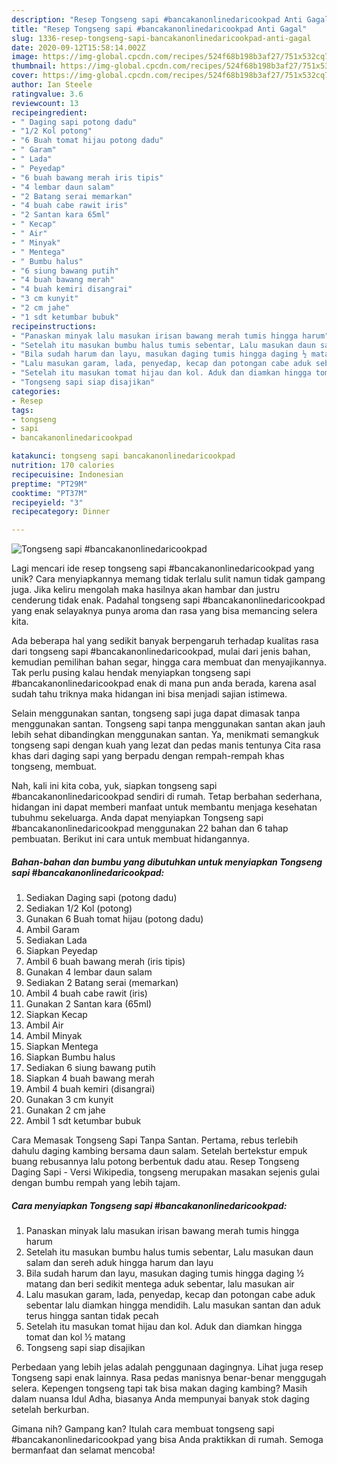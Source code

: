 ```yaml
---
description: "Resep Tongseng sapi #bancakanonlinedaricookpad Anti Gagal"
title: "Resep Tongseng sapi #bancakanonlinedaricookpad Anti Gagal"
slug: 1336-resep-tongseng-sapi-bancakanonlinedaricookpad-anti-gagal
date: 2020-09-12T15:58:14.002Z
image: https://img-global.cpcdn.com/recipes/524f68b198b3af27/751x532cq70/tongseng-sapi-bancakanonlinedaricookpad-foto-resep-utama.jpg
thumbnail: https://img-global.cpcdn.com/recipes/524f68b198b3af27/751x532cq70/tongseng-sapi-bancakanonlinedaricookpad-foto-resep-utama.jpg
cover: https://img-global.cpcdn.com/recipes/524f68b198b3af27/751x532cq70/tongseng-sapi-bancakanonlinedaricookpad-foto-resep-utama.jpg
author: Ian Steele
ratingvalue: 3.6
reviewcount: 13
recipeingredient:
- " Daging sapi potong dadu"
- "1/2 Kol potong"
- "6 Buah tomat hijau potong dadu"
- " Garam"
- " Lada"
- " Peyedap"
- "6 buah bawang merah iris tipis"
- "4 lembar daun salam"
- "2 Batang serai memarkan"
- "4 buah cabe rawit iris"
- "2 Santan kara 65ml"
- " Kecap"
- " Air"
- " Minyak"
- " Mentega"
- " Bumbu halus"
- "6 siung bawang putih"
- "4 buah bawang merah"
- "4 buah kemiri disangrai"
- "3 cm kunyit"
- "2 cm jahe"
- "1 sdt ketumbar bubuk"
recipeinstructions:
- "Panaskan minyak lalu masukan irisan bawang merah tumis hingga harum"
- "Setelah itu masukan bumbu halus tumis sebentar, Lalu masukan daun salam dan sereh aduk hingga harum dan layu"
- "Bila sudah harum dan layu, masukan daging tumis hingga daging ½ matang dan beri sedikit mentega aduk sebentar, lalu masukan air"
- "Lalu masukan garam, lada, penyedap, kecap dan potongan cabe aduk sebentar lalu diamkan hingga mendidih. Lalu masukan santan dan aduk terus hingga santan tidak pecah"
- "Setelah itu masukan tomat hijau dan kol. Aduk dan diamkan hingga tomat dan kol ½ matang"
- "Tongseng sapi siap disajikan"
categories:
- Resep
tags:
- tongseng
- sapi
- bancakanonlinedaricookpad

katakunci: tongseng sapi bancakanonlinedaricookpad 
nutrition: 170 calories
recipecuisine: Indonesian
preptime: "PT29M"
cooktime: "PT37M"
recipeyield: "3"
recipecategory: Dinner

---
```



![Tongseng sapi #bancakanonlinedaricookpad](https://img-global.cpcdn.com/recipes/524f68b198b3af27/751x532cq70/tongseng-sapi-bancakanonlinedaricookpad-foto-resep-utama.jpg)

Lagi mencari ide resep tongseng sapi #bancakanonlinedaricookpad yang unik? Cara menyiapkannya memang tidak terlalu sulit namun tidak gampang juga. Jika keliru mengolah maka hasilnya akan hambar dan justru cenderung tidak enak. Padahal tongseng sapi #bancakanonlinedaricookpad yang enak selayaknya punya aroma dan rasa yang bisa memancing selera kita.

Ada beberapa hal yang sedikit banyak berpengaruh terhadap kualitas rasa dari tongseng sapi #bancakanonlinedaricookpad, mulai dari jenis bahan, kemudian pemilihan bahan segar, hingga cara membuat dan menyajikannya. Tak perlu pusing kalau hendak menyiapkan tongseng sapi #bancakanonlinedaricookpad enak di mana pun anda berada, karena asal sudah tahu triknya maka hidangan ini bisa menjadi sajian istimewa.

Selain menggunakan santan, tongseng sapi juga dapat dimasak tanpa menggunakan santan. Tongseng sapi tanpa menggunakan santan akan jauh lebih sehat dibandingkan menggunakan santan. Ya, menikmati semangkuk tongseng sapi dengan kuah yang lezat dan pedas manis tentunya Cita rasa khas dari daging sapi yang berpadu dengan rempah-rempah khas tongseng, membuat.


Nah, kali ini kita coba, yuk, siapkan tongseng sapi #bancakanonlinedaricookpad sendiri di rumah. Tetap berbahan sederhana, hidangan ini dapat memberi manfaat untuk membantu menjaga kesehatan tubuhmu sekeluarga. Anda dapat menyiapkan Tongseng sapi #bancakanonlinedaricookpad menggunakan 22 bahan dan 6 tahap pembuatan. Berikut ini cara untuk membuat hidangannya.

<!--inarticleads1-->

##### Bahan-bahan dan bumbu yang dibutuhkan untuk menyiapkan Tongseng sapi #bancakanonlinedaricookpad:

1. Sediakan  Daging sapi (potong dadu)
1. Sediakan 1/2 Kol (potong)
1. Gunakan 6 Buah tomat hijau (potong dadu)
1. Ambil  Garam
1. Sediakan  Lada
1. Siapkan  Peyedap
1. Ambil 6 buah bawang merah (iris tipis)
1. Gunakan 4 lembar daun salam
1. Sediakan 2 Batang serai (memarkan)
1. Ambil 4 buah cabe rawit (iris)
1. Gunakan 2 Santan kara (65ml)
1. Siapkan  Kecap
1. Ambil  Air
1. Ambil  Minyak
1. Siapkan  Mentega
1. Siapkan  Bumbu halus
1. Sediakan 6 siung bawang putih
1. Siapkan 4 buah bawang merah
1. Ambil 4 buah kemiri (disangrai)
1. Gunakan 3 cm kunyit
1. Gunakan 2 cm jahe
1. Ambil 1 sdt ketumbar bubuk


Cara Memasak Tongseng Sapi Tanpa Santan. Pertama, rebus terlebih dahulu daging kambing bersama daun salam. Setelah bertekstur empuk buang rebusannya lalu potong berbentuk dadu atau. Resep Tongseng Daging Sapi - Versi Wikipedia, tongseng merupakan masakan sejenis gulai dengan bumbu rempah yang lebih tajam. 

<!--inarticleads2-->

##### Cara menyiapkan Tongseng sapi #bancakanonlinedaricookpad:

1. Panaskan minyak lalu masukan irisan bawang merah tumis hingga harum
1. Setelah itu masukan bumbu halus tumis sebentar, Lalu masukan daun salam dan sereh aduk hingga harum dan layu
1. Bila sudah harum dan layu, masukan daging tumis hingga daging ½ matang dan beri sedikit mentega aduk sebentar, lalu masukan air
1. Lalu masukan garam, lada, penyedap, kecap dan potongan cabe aduk sebentar lalu diamkan hingga mendidih. Lalu masukan santan dan aduk terus hingga santan tidak pecah
1. Setelah itu masukan tomat hijau dan kol. Aduk dan diamkan hingga tomat dan kol ½ matang
1. Tongseng sapi siap disajikan


Perbedaan yang lebih jelas adalah penggunaan dagingnya. Lihat juga resep Tongseng sapi enak lainnya. Rasa pedas manisnya benar-benar menggugah selera. Kepengen tongseng tapi tak bisa makan daging kambing? Masih dalam nuansa Idul Adha, biasanya Anda mempunyai banyak stok daging setelah berkurban. 

Gimana nih? Gampang kan? Itulah cara membuat tongseng sapi #bancakanonlinedaricookpad yang bisa Anda praktikkan di rumah. Semoga bermanfaat dan selamat mencoba!
